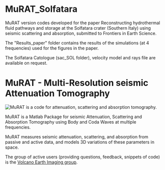 # MuRAT_Solfatara

MuRAT version codes developed for the paper Reconstructing hydrothermal fluid pathways and storage at the Solfatara crater (Southern Italy) using seismic scattering and absorption, submitted to Frontiers in Earth Science. 

The "Results_paper" folder contains the results of the simulations (at 4 frequencies) used for the figures in the paper.

The Solfatara Catologue (sac_SOL folder), velocity model and rays file are available on request.





MuRAT - Multi-Resolution seismic Attenuation Tomography
=======
![MuRAT is a code for attenuation, scattering and absorption tomography.](https://github.com/LucaDeSiena/MuRAT/blob/master/MuRAT.jpg)

MuRAT is a Matlab Package for seismic Attenuation, Scattering and Absorption Tomography using Body and Coda Waves at multiple frequencies.

MuRAT measures seismic attenuation, scattering, and absorption from passive and active data, and models 3D variations of these parameters in space.

The group of active users (providing questions, feedback, snippets of code) is the [Volcano Earth Imaging group](https://www.lucadesiena.com).
